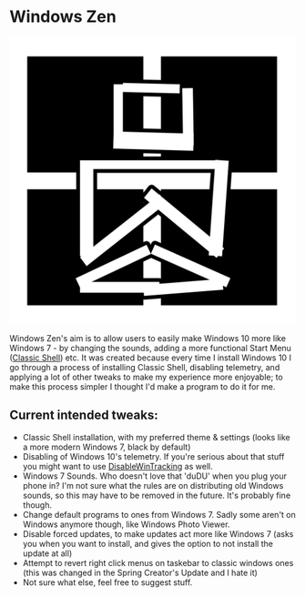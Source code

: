 # **Windows Zen**

![logo](icon.png "Windows Zen icon")

Windows Zen's aim is to allow users to easily make Windows 10 more like Windows 7 - by changing the sounds, adding a more functional Start Menu ([Classic Shell](https://sourceforge.net/projects/classicshell/?source=directory)) etc. It was created because every time I install Windows 10 I go through a process of installing Classic Shell, disabling telemetry, and applying a lot of other tweaks to make my experience more enjoyable; to make this process simpler I thought I'd make a program to do it for me.

## Current intended tweaks:
* Classic Shell installation, with my preferred theme & settings (looks like a more modern Windows 7, black by default)
* Disabling of Windows 10's telemetry. If you're serious about that stuff you might want to use [DisableWinTracking](https://github.com/10se1ucgo/DisableWinTracking) as well.
* Windows 7 Sounds. Who doesn't love that 'duDU' when you plug your phone in? I'm not sure what the rules are on distributing old Windows sounds, so this may have to be removed in the future. It's probably fine though.
* Change default programs to ones from Windows 7. Sadly some aren't on Windows anymore though, like Windows Photo Viewer.
* Disable forced updates, to make updates act more like Windows 7 (asks you when you want to install, and gives the option to not install the update at all)
* Attempt to revert right click menus on taskebar to classic windows ones (this was changed in the Spring Creator's Update and I hate it)
* Not sure what else, feel free to suggest stuff.
